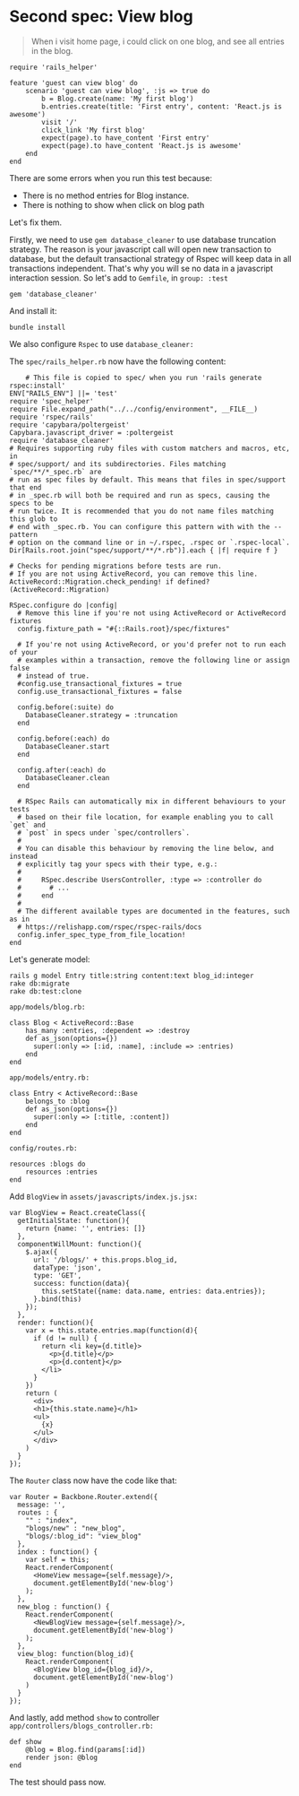 # Second spec: View blog

> When i visit home page, i could click on one blog, and see all entries in the blog.


    require 'rails_helper'

    feature 'guest can view blog' do
    	scenario 'guest can view blog', :js => true do
    		b = Blog.create(name: 'My first blog')
    		b.entries.create(title: 'First entry', content: 'React.js is awesome')
    		visit '/'
    		click_link 'My first blog'
    		expect(page).to have_content 'First entry'
    		expect(page).to have_content 'React.js is awesome'
    	end
    end

There are some errors when you run this test because:
- There is no method entries for Blog instance.
- There is nothing to show when click on blog path

Let's fix them.

Firstly, we need to use `gem database_cleaner` to use database truncation strategy. The reason is your javascript call will open new transaction to database, but the default transactional strategy of Rspec will keep data in all transactions independent. That's why you will se no data in a javascript interaction session. So let's add to `Gemfile`, in `group: :test`

    gem 'database_cleaner'

And install it:

    bundle install
We also configure `Rspec` to use `database_cleaner:`

The `spec/rails_helper.rb` now have the following content:

        # This file is copied to spec/ when you run 'rails generate rspec:install'
    ENV["RAILS_ENV"] ||= 'test'
    require 'spec_helper'
    require File.expand_path("../../config/environment", __FILE__)
    require 'rspec/rails'
    require 'capybara/poltergeist'
    Capybara.javascript_driver = :poltergeist
    require 'database_cleaner'
    # Requires supporting ruby files with custom matchers and macros, etc, in
    # spec/support/ and its subdirectories. Files matching `spec/**/*_spec.rb` are
    # run as spec files by default. This means that files in spec/support that end
    # in _spec.rb will both be required and run as specs, causing the specs to be
    # run twice. It is recommended that you do not name files matching this glob to
    # end with _spec.rb. You can configure this pattern with with the --pattern
    # option on the command line or in ~/.rspec, .rspec or `.rspec-local`.
    Dir[Rails.root.join("spec/support/**/*.rb")].each { |f| require f }

    # Checks for pending migrations before tests are run.
    # If you are not using ActiveRecord, you can remove this line.
    ActiveRecord::Migration.check_pending! if defined?(ActiveRecord::Migration)

    RSpec.configure do |config|
      # Remove this line if you're not using ActiveRecord or ActiveRecord fixtures
      config.fixture_path = "#{::Rails.root}/spec/fixtures"

      # If you're not using ActiveRecord, or you'd prefer not to run each of your
      # examples within a transaction, remove the following line or assign false
      # instead of true.
      #config.use_transactional_fixtures = true
      config.use_transactional_fixtures = false

      config.before(:suite) do
        DatabaseCleaner.strategy = :truncation
      end

      config.before(:each) do
        DatabaseCleaner.start
      end

      config.after(:each) do
        DatabaseCleaner.clean
      end

      # RSpec Rails can automatically mix in different behaviours to your tests
      # based on their file location, for example enabling you to call `get` and
      # `post` in specs under `spec/controllers`.
      #
      # You can disable this behaviour by removing the line below, and instead
      # explicitly tag your specs with their type, e.g.:
      #
      #     RSpec.describe UsersController, :type => :controller do
      #       # ...
      #     end
      #
      # The different available types are documented in the features, such as in
      # https://relishapp.com/rspec/rspec-rails/docs
      config.infer_spec_type_from_file_location!
    end

Let's generate model:

    rails g model Entry title:string content:text blog_id:integer
    rake db:migrate
    rake db:test:clone


`app/models/blog.rb:`

    class Blog < ActiveRecord::Base
    	has_many :entries, :dependent => :destroy
    	def as_json(options={})
    	  super(:only => [:id, :name], :include => :entries)
    	end
    end


`app/models/entry.rb:`

    class Entry < ActiveRecord::Base
    	belongs_to :blog
    	def as_json(options={})
    	  super(:only => [:title, :content])
    	end
    end


`config/routes.rb:`

    resources :blogs do
        resources :entries
    end

Add `BlogView` in `assets/javascripts/index.js.jsx:`

    var BlogView = React.createClass({
      getInitialState: function(){
        return {name: '', entries: []}
      },
      componentWillMount: function(){
        $.ajax({
          url: '/blogs/' + this.props.blog_id,
          dataType: 'json',
          type: 'GET',
          success: function(data){
            this.setState({name: data.name, entries: data.entries});
          }.bind(this)
        });
      },
      render: function(){
        var x = this.state.entries.map(function(d){
          if (d != null) {
            return <li key={d.title}>
              <p>{d.title}</p>
              <p>{d.content}</p>
            </li>
          }
        })
        return (
          <div>
          <h1>{this.state.name}</h1>
          <ul>
            {x}
          </ul>
          </div>
        )
      }
    });

The `Router` class now have the code like that:

    var Router = Backbone.Router.extend({
      message: '',
      routes : {
        "" : "index",
        "blogs/new" : "new_blog",
        "blogs/:blog_id": "view_blog"
      },
      index : function() {
      	var self = this;
        React.renderComponent(
          <HomeView message={self.message}/>,
          document.getElementById('new-blog')
        );
      },
      new_blog : function() {
        React.renderComponent(
          <NewBlogView message={self.message}/>,
          document.getElementById('new-blog')
        );
      },
      view_blog: function(blog_id){
        React.renderComponent(
          <BlogView blog_id={blog_id}/>,
          document.getElementById('new-blog')
        )
      }
    });
And lastly, add method `show` to controller `app/controllers/blogs_controller.rb:`

    def show
        @blog = Blog.find(params[:id])
        render json: @blog
    end


The test should pass now.
